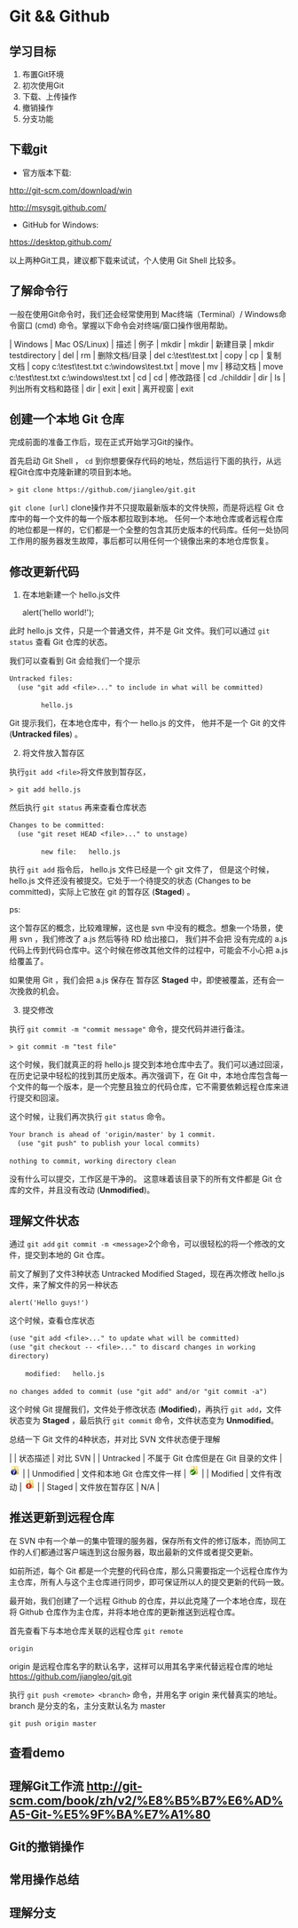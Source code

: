 # Git && Github

## 学习目标

1. 布置Git环境
2. 初次使用Git
3. 下载、上传操作
4. 撤销操作
5. 分支功能

## 下载git

- 官方版本下载:

http://git-scm.com/download/win

http://msysgit.github.com/

- GitHub for Windows:

https://desktop.github.com/

以上两种Git工具，建议都下载来试试，个人使用 Git Shell 比较多。

## 了解命令行

一般在使用Git命令时，我们还会经常使用到 Mac终端（Terminal）/ Windows命令窗口 (cmd) 命令。掌握以下命令会对终端/窗口操作很用帮助。

| Windows | Mac OS/Linux) | 描述               | 例子
| mkdir   | mkdir         | 新建目录           | mkdir testdirectory
| del     | rm            | 删除文档/目录      | del c:\test\test.txt
| copy    | cp            | 复制文档           | copy <origin>c:\test\test.txt <copy>c:\windows\test.txt
| move    | mv            | 移动文档           | move <from>c:\test\test.txt <from>c:\windows\test.txt
| cd      | cd            | 修改路径           | cd ./childdir
| dir     | ls            | 列出所有文档和路径 | dir
| exit    | exit          | 离开视窗           | exit


## 创建一个本地 Git 仓库

完成前面的准备工作后，现在正式开始学习Git的操作。

首先启动 Git Shell ， `cd` 到你想要保存代码的地址，然后运行下面的执行，从远程Git仓库中克隆新建的项目到本地。

    > git clone https://github.com/jiangleo/git.git


 `git clone [url]` clone操作并不只提取最新版本的文件快照，而是将远程 Git 仓库中的每一个文件的每一个版本都拉取到本地。 任何一个本地仓库或者远程仓库的地位都是一样的，它们都是一个全整的包含其历史版本的代码库。任何一处协同工作用的服务器发生故障，事后都可以用任何一个镜像出来的本地仓库恢复。

## 修改更新代码

1. 在本地新建一个 hello.js文件

    alert('hello world!');

此时 hello.js 文件，只是一个普通文件，并不是 Git 文件。我们可以通过 `git status` 查看 Git 仓库的状态。

我们可以查看到 Git 会给我们一个提示

    Untracked files:
      (use "git add <file>..." to include in what will be committed)

            hello.js

Git 提示我们，在本地仓库中，有个一 hello.js 的文件， 他并不是一个 Git 的文件(**Untracked files**) 。


2. 将文件放入暂存区

执行`git add <file>`将文件放到暂存区，

    > git add hello.js

然后执行 `git status` 再来查看仓库状态

    Changes to be committed:
      (use "git reset HEAD <file>..." to unstage)

            new file:   hello.js

执行 `git add` 指令后， hello.js 文件已经是一个 git 文件了， 但是这个时候， hello.js 文件还没有被提交。它处于一个待提交的状态 (Changes to be committed)，实际上它放在 git 的暂存区 (**Staged**) 。

ps: 

这个暂存区的概念，比较难理解，这也是 svn 中没有的概念。想象一个场景，使用 svn ，我们修改了 a.js 然后等待 RD 给出接口， 我们并不会把 没有完成的 a.js 代码上传到代码仓库中。这个时候在修改其他文件的过程中，可能会不小心把 a.js 给覆盖了。

如果使用 Git ，我们会把 a.js 保存在 暂存区 **Staged** 中，即使被覆盖，还有会一次挽救的机会。

3. 提交修改

执行 `git commit -m "commit message"` 命令，提交代码并进行备注。

    > git commit -m "test file"

这个时候，我们就真正的将 hello.js 提交到本地仓库中去了。我们可以通过回滚，在历史记录中轻松的找到其历史版本。再次强调下，在 Git 中，本地仓库包含每一个文件的每一个版本，是一个完整且独立的代码仓库，它不需要依赖远程仓库来进行提交和回滚。


这个时候，让我们再次执行 `git status` 命令。

    Your branch is ahead of 'origin/master' by 1 commit.
      (use "git push" to publish your local commits)

    nothing to commit, working directory clean

没有什么可以提交，工作区是干净的。 这意味着该目录下的所有文件都是 Git 仓库的文件，并且没有改动 (**Unmodified**)。


## 理解文件状态

通过 `git add` `git commit -m <message>`2个命令，可以很轻松的将一个修改的文件，提交到本地的 Git 仓库。

前文了解到了文件3种状态 Untracked Modified Staged，现在再次修改 hello.js 文件，来了解文件的另一种状态


    alert('Hello guys!')

这个时候，查看仓库状态

    (use "git add <file>..." to update what will be committed)
    (use "git checkout -- <file>..." to discard changes in working directory)

        modified:   hello.js

    no changes added to commit (use "git add" and/or "git commit -a")

这个时候 Git 提醒我们，文件处于修改状态 (**Modified**)，再执行 `git add`，文件状态变为 **Staged** ，最后执行 `git commit` 命令，文件状态变为 **Unmodified**。

总结一下 Git 文件的4种状态，并对比 SVN 文件状态便于理解

|            | 状态描述                             | 对比 SVN                        |
| Untracked  | 不属于 Git 仓库但是在 Git 目录的文件 | ![SVN](./img/readme/svn_03.png) |
| Unmodified | 文件和本地 Git 仓库文件一样          | ![SVN](./img/readme/svn_01.png) |
| Modified   | 文件有改动                           | ![SVN](./img/readme/svn_02.png) |
| Staged     | 文件放在暂存区                       | N/A                             |


## 推送更新到远程仓库

在 SVN 中有一个单一的集中管理的服务器，保存所有文件的修订版本，而协同工作的人们都通过客户端连到这台服务器，取出最新的文件或者提交更新。

如前所述，每个 Git 都是一个完整的代码仓库，那么只需要指定一个远程仓库作为主仓库，所有人与这个主仓库进行同步，即可保证所以人的提交更新的代码一致。

最开始，我们创建了一个远程 Github 的仓库，并以此克隆了一个本地仓库，现在将 Github 仓库作为主仓库，并将本地仓库的更新推送到远程仓库。

首先查看下与本地仓库关联的远程仓库 `git remote`

    origin

origin 是远程仓库名字的默认名字，这样可以用其名字来代替远程仓库的地址 https://github.com/jiangleo/git.git

执行 `git push <remote> <branch>` 命令，并用名字 origin 来代替真实的地址。branch 是分支的名，主分支默认名为 master

    git push origin master



## 查看demo




## 理解Git工作流 http://git-scm.com/book/zh/v2/%E8%B5%B7%E6%AD%A5-Git-%E5%9F%BA%E7%A1%80

## Git的撤销操作

## 常用操作总结

## 理解分支

## 
